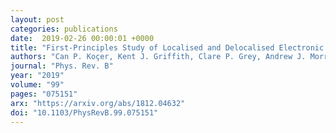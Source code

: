 ```yaml
---
layout: post
categories: publications
date:  2019-02-26 00:00:01 +0000
title: "First-Principles Study of Localised and Delocalised Electronic States in Crystallographic Shear Phases of Niobium Oxide"
authors: "Can P. Koçer, Kent J. Griffith, Clare P. Grey, Andrew J. Morris"
journal: "Phys. Rev. B"
year: "2019"
volume: "99"
pages: "075151"
arx: "https://arxiv.org/abs/1812.04632"
doi: "10.1103/PhysRevB.99.075151"
---
```

